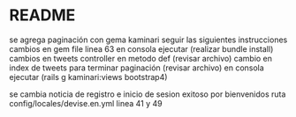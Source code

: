 # README
se agrega paginación con gema kaminari seguir las siguientes instrucciones
        cambios en gem file linea 63
        en consola ejecutar (realizar bundle install)
        cambios en tweets controller en metodo def (revisar archivo)
        cambio en index de tweets para terminar paginación (revisar archivo)
        en consola ejecutar (rails g kaminari:views bootstrap4)

se cambia noticia de registro e inicio de sesion exitoso por bienvenidos 
    ruta config/locales/devise.en.yml
    linea 41 y 49